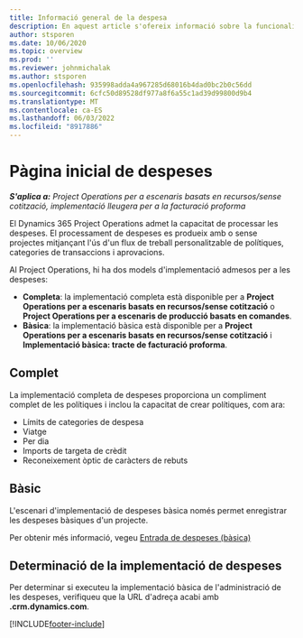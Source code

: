 ```yaml
---
title: Informació general de la despesa
description: En aquest article s'ofereix informació sobre la funcionalitat de despesa a Les operacions del projecte.
author: stsporen
ms.date: 10/06/2020
ms.topic: overview
ms.prod: ''
ms.reviewer: johnmichalak
ms.author: stsporen
ms.openlocfilehash: 935998adda4a967285d68016b4dad0bc2b0c56dd
ms.sourcegitcommit: 6cfc50d89528df977a8f6a55c1ad39d99800d9b4
ms.translationtype: MT
ms.contentlocale: ca-ES
ms.lasthandoff: 06/03/2022
ms.locfileid: "8917886"
---
```

# <a name="expense-home-page"></a>Pàgina inicial de despeses

_**S'aplica a:** Project Operations per a escenaris basats en recursos/sense cotització, implementació lleugera per a la facturació proforma_


El Dynamics 365 Project Operations admet la capacitat de processar les despeses. El processament de despeses es produeix amb o sense projectes mitjançant l'ús d'un flux de treball personalitzable de polítiques, categories de transaccions i aprovacions.

Al Project Operations, hi ha dos models d'implementació admesos per a les despeses: 

- **Completa**: la implementació completa està disponible per a **Project Operations per a escenaris basats en recursos/sense cotització** o **Project Operations per a escenaris de producció basats en comandes**.
- **Bàsica**: la implementació bàsica està disponible per a **Project Operations per a escenaris basats en recursos/sense cotització** i **Implementació bàsica: tracte de facturació proforma**.

## <a name="full"></a>Complet 
La implementació completa de despeses proporciona un compliment complet de les polítiques i inclou la capacitat de crear polítiques, com ara:

  - Límits de categories de despesa
  - Viatge
  - Per dia
  - Imports de targeta de crèdit
  - Reconeixement òptic de caràcters de rebuts

## <a name="basic"></a>Bàsic 
L'escenari d'implementació de despeses bàsica només permet enregistrar les despeses bàsiques d'un projecte. 

Per obtenir més informació, vegeu [Entrada de despeses (bàsica)](basic-expense.md)

## <a name="determine-your-expense-deployment"></a>Determinació de la implementació de despeses
Per determinar si executeu la implementació bàsica de l'administració de les despeses, verifiqueu que la URL d'adreça acabi amb **.crm.dynamics.com**. 


[!INCLUDE[footer-include](../includes/footer-banner.md)]
